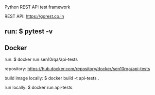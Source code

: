 Python REST API test framework

REST API: https://gorest.co.in

run:
$ pytest -v
---
Docker
---
run:
$ docker run sen10rqa/api-tests

repository: 
https://hub.docker.com/repository/docker/sen10rqa/api-tests

build image locally:
$ docker build -t api-tests .

run locally:
$ docker run api-tests

